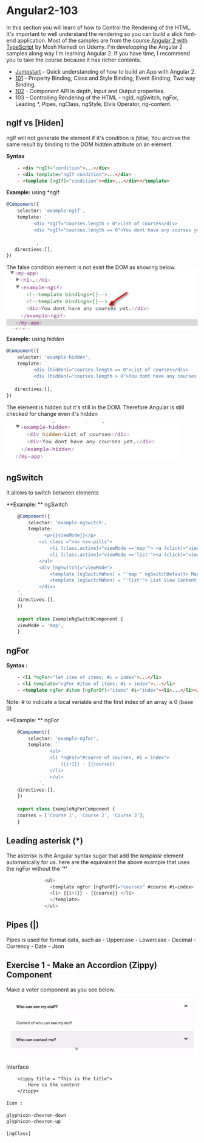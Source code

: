 # Angular2-103
In this section you will learn of how to Control the Rendering of the HTML.  It's important to well understand the rendering
so you can build a slick font-end application. Most of the samples are from the course [Angular 2 with TypeScript](https://www.udemy.com/angular-2-tutorial-for-beginners/learn/v4/overview) by Mosh Hamedi on Udemy.
I'm developping the Angular 2 samples along way I'm learning Angular 2. If you have time, I recommend you to take the course because it has richer contents.

- [Jumpstart](https://github.com/dacho68/Angular2-Jumpstart) - Quick understanding of how to build an App with Angular 2.
- [101](https://github.com/dacho68/Angular2-101) - Property Binding, Class and Style Binding, Event Binding, Two way Binding.
- [102](https://github.com/dacho68/Angular2-102) - Component API in depth, Input and Output properties.
- 103 - Controlling Rendering of the HTML - ngId, ngSwitch, ngFor, Leading *, Pipes, ngClass, ngStyle, Elvis Operator, ng-content. 


## ngIf vs [Hiden]
ngIf will not generate the element if it's condition is *false*; You archive the same result by binding to the DOM *hidden* attribute on an element.

**Syntax**
``` html
    - <div *ngIf="condition">...</div>
    - <div template="ngIf condition">...</div>
    - <template [ngIf]="condition"><div>...</div></template>
```

**Example:** using *ngIf
``` typescript
@Component({
    selector: 'example-ngif', 
    template: `
          <div *ngIf="courses.length > 0">List of courses</div>
          <div *ngIf="courses.length == 0">You dont have any courses yet.</div>
          
          `,
   directives:[],
})

```
The false condition element is not exist the DOM as showing below.<br>
![ngIf](./images/ngif.jpg)

**Example:** using *hidden*
``` typescript
@Component({
    selector: 'example-hidden', 
    template: `
          <div [hidden]="courses.length == 0">List of courses</div>
          <div [hidden]="courses.length > 0">You dont have any courses yet.</div>
          `,
   directives:[],
})
```
The element is hidden but it's still in the DOM.  Therefore Angular is still checked for change even it's hidden <br>

![ngIf](./images/hidden.jpg)


## ngSwitch
It allows to switch between elements

**Example: ** ngSwitch
``` typescript
    @Component({
        selector: 'example-ngswitch', 
        template: 
        `     <p>{{viewMode}}</p>
            <ul class ="nav nav-pills">
                <li [class.active]="viewMode =='map'"> <a (click)="viewMode = 'map'">Map View</a></li>
                <li [class.active]="viewMode =='list'"><a (click)="viewMode = 'list'">List View</a></li>            
            </ul>
            <div [ngSwitch]="viewMode">
                <template [ngSwitchWhen] = "'map'" ngSwitchDefault> Map View Content </template>
                <template [ngSwitchWhen] = "'list'"> List View Content </template>
            </div>
    `,
    directives:[],
    })

    export class ExampleNgSwitchComponent {
    viewMode = 'map';
    }
```
## ngFor

**Syntax :**

``` html
    - <li *ngFor="let item of items; #i = index">...</li>
    - <li template="ngFor #item of items; #i = index">...</li>
    - <template ngFor #item [ngForOf]="items" #i="index"><li>...</li></template>
```
Note: # to indicate a local variable and the first index of an array is 0 (base 0)

**Example: ** ngFor
``` typescript
    @Component({
        selector: 'example-ngfor', 
        template: `
                <ul>
                <li *ngFor="#course of courses, #i = index">
                    {{i+1}} - {{course}}
                </li>
                </ul>         
            `,
    directives:[],
    })

    export class ExampleNgForComponent {
    courses = ['Course 1', 'Course 2', 'Course 3'];
    }
```
## Leading asterisk (*)

The asterisk is the Angular syntax sugar that add the _template_ element automatically for us. here are the equivalent the above example that uses the ngFor 
without the '*'

``` typescript
              <ul>
                <template ngFor [ngForOf]="courses" #course #i=index>
                <li> {{i+1}} - {{course}} </li>
                </template>
              </ul>  
```

## Pipes (|)
Pipes is used for format data, such as
    - Uppercase
    - Lowercase
    - Decimal
    - Currency
    - Date
    - Json
    
## Exercise 1 - Make an Accordion (Zippy) Component
Make a voter component as you see below.
![accordion](./images/accordion.jpg)


Interface

``` html5
    <zippy title = "This is the title">
        Here is the content
    </zippy>     
    
Icon :

glyphicon-chevron-down
glyphicon-chevron-up 

[ngClass]
```

